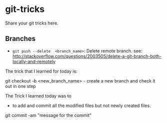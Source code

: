 # git-tricks
Share your git tricks here.

## Branches
- `git push --delete  <branch_name>`: Delete remote branch.  see: http://stackoverflow.com/questions/2003505/delete-a-git-branch-both-locally-and-remotely


The trick that I learned for today is:

git checkout -b <new_branch_name> - create a new branch and check it out in one step

The Trick I learned today was to 
- to add and commit all the modified files but not newly created files.

git commit -am "message for the commit"
